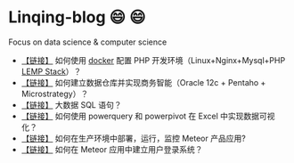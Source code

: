 # Linqing-blog :smile: :smile:
Focus on data science &amp; computer science

* [【链接】](https://github.com/Carol1992/linqing-blog/blob/master/%E5%A6%82%E4%BD%95%E4%BD%BF%E7%94%A8%20docker%20%E9%85%8D%E7%BD%AE%20PHP%20%E5%BC%80%E5%8F%91%E7%8E%AF%E5%A2%83.md)
如何使用 [docker](https://www.docker.com/) 配置 PHP 开发环境（Linux+Nginx+Mysql+PHP [LEMP Stack](https://lemp.io/)）？
* [【链接】](https://github.com/Carol1992/linqing-blog/blob/master/%E5%A6%82%E4%BD%95%E5%BB%BA%E7%AB%8B%E6%95%B0%E6%8D%AE%E4%BB%93%E5%BA%93%E5%B9%B6%E5%AE%9E%E7%8E%B0%E5%95%86%E5%8A%A1%E6%99%BA%E8%83%BD%EF%BC%88Oracle%2012c%20%2B%20Pentaho%20%2B%20Microstrategy%EF%BC%89.md)
如何建立数据仓库并实现商务智能（Oracle 12c + Pentaho + Microstrategy）？
* [【链接】](https://github.com/Carol1992/linqing-blog/blob/master/%E5%A4%A7%E6%95%B0%E6%8D%AE%20SQL%20%E8%AF%AD%E5%8F%A5.md)
大数据 SQL 语句？
* [【链接】](https://github.com/Carol1992/linqing-blog/blob/master/%E5%A6%82%E4%BD%95%E4%BD%BF%E7%94%A8%20powerquery%20%E5%92%8C%20powerpivot%20%E5%9C%A8%20Excel%20%E4%B8%AD%E5%AE%9E%E7%8E%B0%E6%95%B0%E6%8D%AE%E5%8F%AF%E8%A7%86%E5%8C%96.md) 如何使用 powerquery 和 powerpivot 在 Excel 中实现数据可视化？
* [【链接】](https://github.com/Carol1992/linqing-blog/blob/master/%E5%A6%82%E4%BD%95%E5%9C%A8%E7%94%9F%E4%BA%A7%E7%8E%AF%E5%A2%83%E4%B8%AD%E9%83%A8%E7%BD%B2%E5%92%8C%E8%BF%90%E8%A1%8C%20Meteor%20%E5%BA%94%E7%94%A8.md) 如何在生产环境中部署，运行，监控 Meteor 产品应用?
* [【链接】](https://github.com/Carol1992/linqing-blog/blob/master/%E5%A6%82%E4%BD%95%E5%9C%A8%20Meteor%20%E5%BA%94%E7%94%A8%E4%B8%AD%E5%BB%BA%E7%AB%8B%E7%94%A8%E6%88%B7%E7%99%BB%E5%BD%95%E7%B3%BB%E7%BB%9F.md)
如何在 Meteor 应用中建立用户登录系统？
